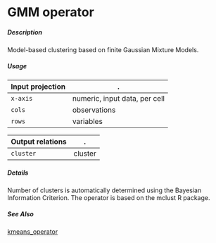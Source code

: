 # GMM operator

##### Description

Model-based clustering based on finite Gaussian Mixture Models.

##### Usage

Input projection|.
---|---
`x-axis`        | numeric, input data, per cell
`cols`        | observations
`rows`        | variables

Output relations|.
---|---
`cluster`        | cluster

##### Details

Number of clusters is automatically determined using the Bayesian Information Criterion. The operator is based on the mclust R package.

##### See Also

[kmeans_operator](https://github.com/tercen/kmeans_operator)

